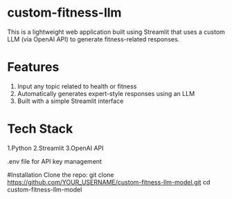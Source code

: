 # custom-fitness-llm
This is a lightweight web application built using Streamlit that uses a custom LLM (via OpenAI API) to generate fitness-related responses.

# Features
1. Input any topic related to health or fitness
2. Automatically generates expert-style responses using an LLM
3. Built with a simple Streamlit interface

# Tech Stack
1.Python
2.Streamlit
3.OpenAI API

.env file for API key management

#Installation
Clone the repo:
git clone https://github.com/YOUR_USERNAME/custom-fitness-llm-model.git
cd custom-fitness-llm-model

